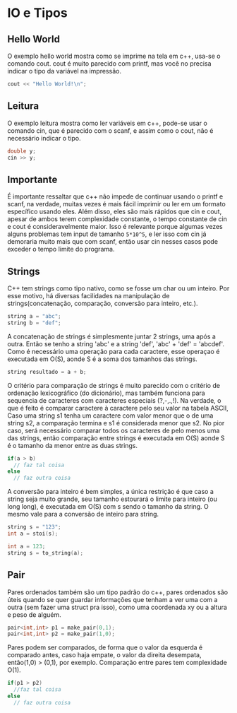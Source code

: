 IO e Tipos
==========


Hello World
-----------


O exemplo hello world mostra como se imprime na tela em c++, usa-se o comando cout. cout é muito parecido com printf, mas você no precisa indicar o tipo da variável na impressão. 
```cpp
cout << "Hello World!\n";
```

Leitura
-------

O exemplo leitura mostra como ler variáveis em c++, pode-se usar o comando cin, que é parecido com o scanf, e assim como o cout, não é necessário indicar o tipo.
```cpp
double y;
cin >> y;
```

Importante
----------

É importante ressaltar que c++ não impede de continuar usando o printf e scanf, na verdade, muitas vezes é mais fácil imprimir ou ler em um formato específico usando eles. Além disso, eles são mais rápidos que cin e cout, apesar de ambos terem complexidade constante, o tempo constante de cin e cout é consideravelmente maior. Isso é relevante porque algumas vezes alguns problemas tem input de tamanho ```5*10^5```, e ler isso com cin  já demoraria muito mais que com scanf, então usar cin nesses casos pode exceder o tempo limite do programa. 



Strings
------

C++ tem strings como tipo nativo,  como se fosse um char ou um inteiro. Por esse motivo, há diversas facilidades na manipulação de strings(concatenação, comparação, conversão para inteiro, etc.). 


```cpp
string a = "abc";
string b = "def";
```

A concatenação de strings é simplesmente juntar 2 strings, uma após a outra. Então se tenho a string 'abc' e a string 'def',
'abc' + 'def' = 'abcdef'. Como é necessário uma operação para cada caractere, esse operaçao é executada em O(S), aonde S é a soma dos tamanhos das strings.
```cpp
string resultado = a + b;
```


O critério para comparação de strings é muito parecido com o critério de ordenação lexicográfico (do dicionário), mas também funciona para sequencia de caracteres com caracteres especiais (?,-,.,!). Na verdade, o que é feito é comparar caractere à caractere pelo seu valor na tabela ASCII, Caso uma string s1 tenha um caractere com valor menor que o de uma string s2, a comparação termina e s1 é considerada menor que s2. No pior caso, será necessário comparar todos os caracteres de pelo menos uma das strings, então comparação entre strings é executada em O(S) aonde S é o tamanho da menor entre as duas strings.

```cpp
if(a > b)
  // faz tal coisa
else
  // faz outra coisa
```

A conversão para inteiro é bem simples, a única restrição é que caso a string seja muito grande, seu tamanho estourará o limite para inteiro (ou long long), é executada em O(S) com s sendo o tamanho da string. O mesmo vale para a conversão de inteiro para string.


```cpp
string s = "123";
int a = stoi(s);
```
```cpp
int a = 123;
string s = to_string(a);
```
Pair
----

Pares ordenados também são um tipo padrão do c++, pares ordenados são úteis quando se quer guardar informações que tenham a ver uma com a outra (sem fazer uma struct pra isso), como uma coordenada xy ou a altura e peso de alguém. 

```cpp
pair<int,int> p1 = make_pair(0,1);
pair<int,int> p2 = make_pair(1,0);
```
Pares podem ser comparados, de forma que o valor da esquerda é comparado antes, caso haja empate, o valor da direita desempata, então(1,0) > (0,1), por exemplo. Comparação entre pares tem complexidade O(1). 

```cpp
if(p1 > p2)
  //faz tal coisa
else
  // faz outra coisa
```
